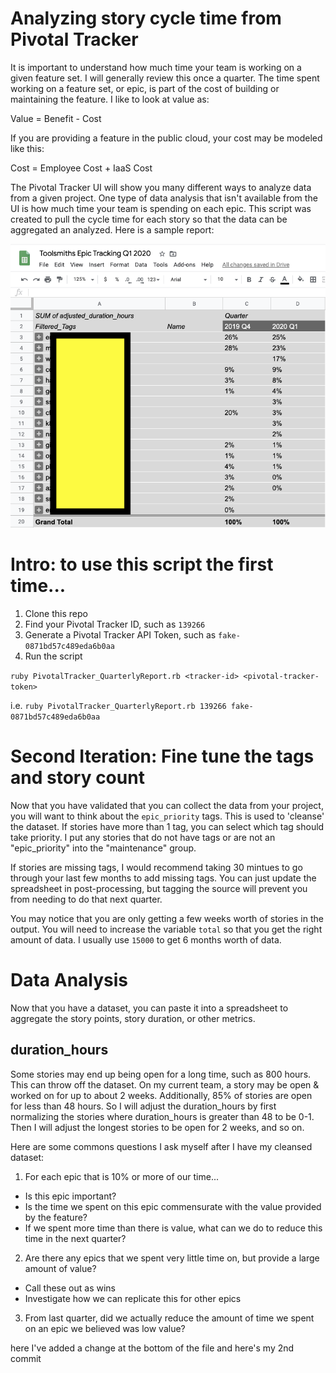 # Analyzing story cycle time from Pivotal Tracker

It is important to understand how much time your team is working on a given feature set. I will generally review this once a quarter. The time spent working on a feature set, or epic, is part of the cost of building or maintaining the feature. I like to look at value as:

Value = Benefit - Cost

If you are providing a feature in the public cloud, your cost may be modeled like this:

Cost = Employee Cost + IaaS Cost

The Pivotal Tracker UI will show you many different ways to analyze data from a given project. One type of data analysis that isn't available from the UI is how much time your team is spending on each epic. This script was created to pull the cycle time for each story so that the data can be aggregated an analyzed. Here is a sample report:

![Image of Sample Report](https://github.com/mjj209/product_manager_tooling/blob/master/QuarterlyAnalysis.png)

# Intro: to use this script the first time...
1. Clone this repo
2. Find your Pivotal Tracker ID, such as `139266`
3. Generate a Pivotal Tracker API Token, such as `fake-0871bd57c489eda6b0aa`
4. Run the script

`ruby PivotalTracker_QuarterlyReport.rb <tracker-id> <pivotal-tracker-token>`

i.e.
`ruby PivotalTracker_QuarterlyReport.rb 139266 fake-0871bd57c489eda6b0aa`

# Second Iteration: Fine tune the tags and story count
Now that you have validated that you can collect the data from your project, you will want to think about the `epic_priority` tags. This is used to 'cleanse' the dataset. If stories have more than 1 tag, you can select which tag should take priority. I put any stories that do not have tags or are not an "epic_priority" into the "maintenance" group.

If stories are missing tags, I would recommend taking 30 mintues to go through your last few months to add missing tags. You can just update the spreadsheet in post-processing, but tagging the source will prevent you from needing to do that next quarter.

You may notice that you are only getting a few weeks worth of stories in the output. You will need to increase the variable `total` so that you get the right amount of data. I usually use `15000` to get 6 months worth of data. 

# Data Analysis
Now that you have a dataset, you can paste it into a spreadsheet to aggregate the story points, story duration, or other metrics.

## duration_hours
Some stories may end up being open for a long time, such as 800 hours. This can throw off the dataset. On my current team, a story may be open & worked on for up to about 2 weeks. Additionally, 85% of stories are open for less than 48 hours. So I will adjust the duration_hours by first normalizing the stories where duration_hours is greater than 48 to be 0-1. Then I will adjust the longest stories to be open for 2 weeks, and so on.


Here are some commons questions I ask myself after I have my cleansed dataset:
1. For each epic that is 10% or more of our time...
 - Is this epic important?
 - Is the time we spent on this epic commensurate with the value provided by the feature?
 - If we spent more time than there is value, what can we do to reduce this time in the next quarter?
 
2. Are there any epics that we spent very little time on, but provide a large amount of value?
- Call these out as wins
- Investigate how we can replicate this for other epics

3. From last quarter, did we actually reduce the amount of time we spent on an epic we believed was low value?

here I've added a change at the bottom of the file
and here's my 2nd commit
